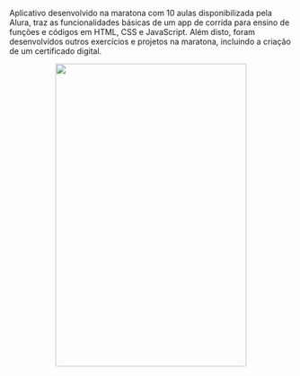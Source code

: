 Aplicativo desenvolvido na maratona com 10 aulas disponibilizada pela Alura, traz as funcionalidades básicas de um app de corrida para ensino de funções e códigos em HTML, CSS e JavaScript. Além disto, foram desenvolvidos outros exercícios e projetos na maratona, incluindo a criação de um certificado digital.


<div align="center"><img src="https://raw.githubusercontent.com/ChristopherHauschild/app-maratona-alura-quarentenadev/master/video.gif" width="340" height="540"/></div>



